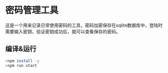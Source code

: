# 密码管理工具
这是一个用来记录日常使用密码的工具，密码加密保存在sqlite数据库中，登陆时需要输入密钥，验证密钥成功后，就可以查看保存的密码。

## 编译&运行
```bash
>npm install -y
>npm run start
```